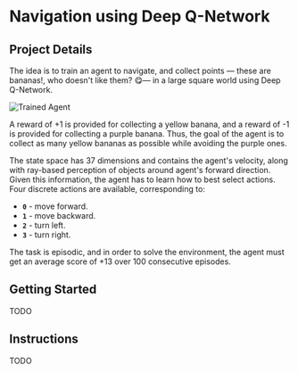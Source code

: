 # Navigation using Deep Q-Network

## Project Details
[image1]: https://user-images.githubusercontent.com/10624937/42135619-d90f2f28-7d12-11e8-8823-82b970a54d7e.gif "Trained Agent"
The idea is to train an agent to navigate, and collect points — these are bananas!, who doesn't like them? 😋— in a large square world using Deep Q-Network.

![Trained Agent][image1]

A reward of +1 is provided for collecting a yellow banana, and a reward of -1 is provided for collecting a purple banana.  Thus, the goal of the agent is to collect as many yellow bananas as possible while avoiding the purple ones.  

The state space has 37 dimensions and contains the agent's velocity, along with ray-based perception of objects around agent's forward direction.  Given this information, the agent has to learn how to best select actions. Four discrete actions are available, corresponding to:
- **`0`** - move forward.
- **`1`** - move backward.
- **`2`** - turn left.
- **`3`** - turn right.

The task is episodic, and in order to solve the environment, the agent must get an average score of +13 over 100 consecutive episodes.

## Getting Started
TODO

## Instructions
TODO
